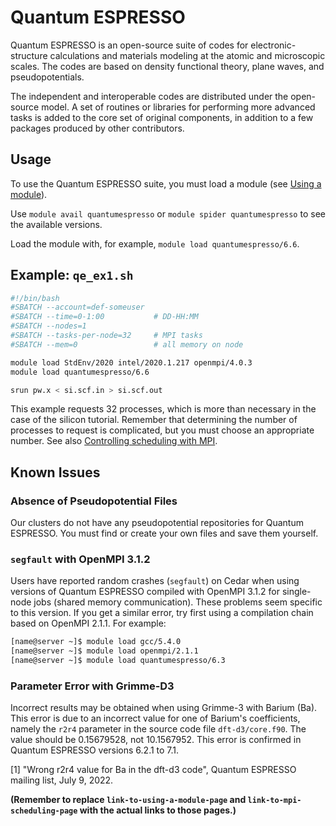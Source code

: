 # Quantum ESPRESSO

Quantum ESPRESSO is an open-source suite of codes for electronic-structure calculations and materials modeling at the atomic and microscopic scales.  The codes are based on density functional theory, plane waves, and pseudopotentials.

The independent and interoperable codes are distributed under the open-source model.  A set of routines or libraries for performing more advanced tasks is added to the core set of original components, in addition to a few packages produced by other contributors.


## Usage

To use the Quantum ESPRESSO suite, you must load a module (see [Using a module](link-to-using-a-module-page)).

Use `module avail quantumespresso` or `module spider quantumespresso` to see the available versions.

Load the module with, for example, `module load quantumespresso/6.6`.


## Example: `qe_ex1.sh`

```bash
#!/bin/bash
#SBATCH --account=def-someuser
#SBATCH --time=0-1:00           # DD-HH:MM
#SBATCH --nodes=1
#SBATCH --tasks-per-node=32     # MPI tasks
#SBATCH --mem=0                 # all memory on node

module load StdEnv/2020 intel/2020.1.217 openmpi/4.0.3
module load quantumespresso/6.6

srun pw.x < si.scf.in > si.scf.out
```

This example requests 32 processes, which is more than necessary in the case of the silicon tutorial. Remember that determining the number of processes to request is complicated, but you must choose an appropriate number. See also [Controlling scheduling with MPI](link-to-mpi-scheduling-page).


## Known Issues

### Absence of Pseudopotential Files

Our clusters do not have any pseudopotential repositories for Quantum ESPRESSO. You must find or create your own files and save them yourself.


### `segfault` with OpenMPI 3.1.2

Users have reported random crashes (`segfault`) on Cedar when using versions of Quantum ESPRESSO compiled with OpenMPI 3.1.2 for single-node jobs (shared memory communication). These problems seem specific to this version. If you get a similar error, try first using a compilation chain based on OpenMPI 2.1.1. For example:

```bash
[name@server ~]$ module load gcc/5.4.0
[name@server ~]$ module load openmpi/2.1.1
[name@server ~]$ module load quantumespresso/6.3
```


### Parameter Error with Grimme-D3

Incorrect results may be obtained when using Grimme-3 with Barium (Ba). This error is due to an incorrect value for one of Barium's coefficients, namely the `r2r4` parameter in the source code file `dft-d3/core.f90`.  The value should be 0.15679528, not 10.1567952. This error is confirmed in Quantum ESPRESSO versions 6.2.1 to 7.1.

[1] "Wrong r2r4 value for Ba in the dft-d3 code", Quantum ESPRESSO mailing list, July 9, 2022.


**(Remember to replace `link-to-using-a-module-page` and `link-to-mpi-scheduling-page` with the actual links to those pages.)**
